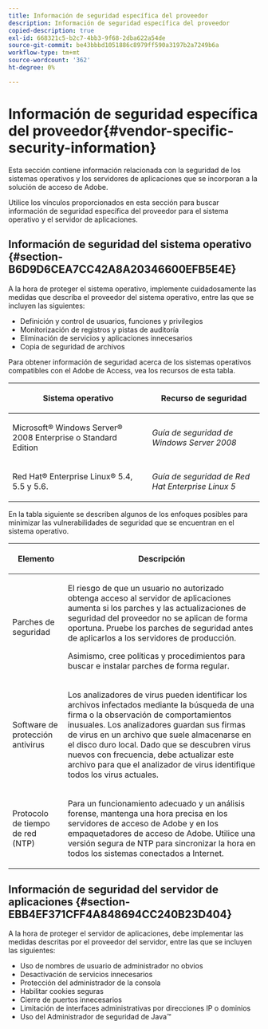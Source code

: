 ```yaml
---
title: Información de seguridad específica del proveedor
description: Información de seguridad específica del proveedor
copied-description: true
exl-id: 668321c5-b2c7-4bb3-9f68-2dba622a54de
source-git-commit: be43bbbd1051886c8979ff590a3197b2a7249b6a
workflow-type: tm+mt
source-wordcount: '362'
ht-degree: 0%

---
```


# Información de seguridad específica del proveedor{#vendor-specific-security-information}

Esta sección contiene información relacionada con la seguridad de los sistemas operativos y los servidores de aplicaciones que se incorporan a la solución de acceso de Adobe.

Utilice los vínculos proporcionados en esta sección para buscar información de seguridad específica del proveedor para el sistema operativo y el servidor de aplicaciones.

## Información de seguridad del sistema operativo {#section-B6D9D6CEA7CC42A8A20346600EFB5E4E}

A la hora de proteger el sistema operativo, implemente cuidadosamente las medidas que describa el proveedor del sistema operativo, entre las que se incluyen las siguientes:

* Definición y control de usuarios, funciones y privilegios
* Monitorización de registros y pistas de auditoría
* Eliminación de servicios y aplicaciones innecesarios
* Copia de seguridad de archivos

Para obtener información de seguridad acerca de los sistemas operativos compatibles con el Adobe de Access, vea los recursos de esta tabla.

<table frame="all" colsep="1" rowsep="1" class="+ topic/table adobe-d/table " id="table-ugl-kjz-n4"> 
 <thead class="- topic/thead "> 
  <tr rowsep="1" class="- topic/row "> 
   <th colname="1" class="- topic/entry entry"> <p class="- topic/p ">Sistema operativo </p> </th> 
   <th colname="2" class="- topic/entry entry"> <p class="- topic/p ">Recurso de seguridad </p> </th> 
  </tr> 
 </thead>
 <tbody class="- topic/tbody "> 
  <tr rowsep="1" class="- topic/row "> 
   <td colname="1" class="- topic/entry "> <p class="- topic/p ">Microsoft® Windows Server® 2008 Enterprise o Standard Edition </p> </td> 
   <td colname="2" class="- topic/entry "> <p class="- topic/p "><i class="+ topic/ph hi-d/i ">Guía de seguridad de Windows Server 2008</i> </p> </td> 
  </tr> 
  <tr rowsep="0" class="- topic/row "> 
   <td colname="1" class="- topic/entry "> <p class="- topic/p ">Red Hat® Enterprise Linux® 5.4, 5.5 y 5.6. </p> </td> 
   <td colname="2" class="- topic/entry "> <p class="- topic/p "><i class="+ topic/ph hi-d/i ">Guía de seguridad de Red Hat Enterprise Linux 5</i> </p> </td> 
  </tr> 
 </tbody> 
</table>

En la tabla siguiente se describen algunos de los enfoques posibles para minimizar las vulnerabilidades de seguridad que se encuentran en el sistema operativo.

<table frame="all" colsep="1" rowsep="1" class="+ topic/table adobe-d/table " id="table-whl-kjz-n4"> 
 <thead class="- topic/thead "> 
  <tr rowsep="1" class="- topic/row "> 
   <th colname="1" class="- topic/entry entry"> <p class="- topic/p ">Elemento </p> </th> 
   <th colname="2" class="- topic/entry entry"> <p class="- topic/p ">Descripción </p> </th> 
  </tr> 
 </thead>
 <tbody class="- topic/tbody "> 
  <tr rowsep="1" class="- topic/row "> 
   <td colname="1" class="- topic/entry "> <p class="- topic/p ">Parches de seguridad </p> </td> 
   <td colname="2" class="- topic/entry "> <p class="- topic/p ">El riesgo de que un usuario no autorizado obtenga acceso al servidor de aplicaciones aumenta si los parches y las actualizaciones de seguridad del proveedor no se aplican de forma oportuna. Pruebe los parches de seguridad antes de aplicarlos a los servidores de producción. </p> <p class="- topic/p ">Asimismo, cree políticas y procedimientos para buscar e instalar parches de forma regular. </p> </td> 
  </tr> 
  <tr rowsep="1" class="- topic/row "> 
   <td colname="1" class="- topic/entry "> <p class="- topic/p ">Software de protección antivirus </p> </td> 
   <td colname="2" class="- topic/entry "> <p class="- topic/p ">Los analizadores de virus pueden identificar los archivos infectados mediante la búsqueda de una firma o la observación de comportamientos inusuales. Los analizadores guardan sus firmas de virus en un archivo que suele almacenarse en el disco duro local. Dado que se descubren virus nuevos con frecuencia, debe actualizar este archivo para que el analizador de virus identifique todos los virus actuales. </p> </td> 
  </tr> 
  <tr rowsep="0" class="- topic/row "> 
   <td colname="1" class="- topic/entry "> <p class="- topic/p ">Protocolo de tiempo de red (NTP) </p> </td> 
   <td colname="2" class="- topic/entry "> <p class="- topic/p ">Para un funcionamiento adecuado y un análisis forense, mantenga una hora precisa en los servidores de acceso de Adobe y en los empaquetadores de acceso de Adobe. Utilice una versión segura de NTP para sincronizar la hora en todos los sistemas conectados a Internet. </p> </td> 
  </tr> 
 </tbody> 
</table>

## Información de seguridad del servidor de aplicaciones {#section-EBB4EF371CFF4A848694CC240B23D404}

A la hora de proteger el servidor de aplicaciones, debe implementar las medidas descritas por el proveedor del servidor, entre las que se incluyen las siguientes:

* Uso de nombres de usuario de administrador no obvios
* Desactivación de servicios innecesarios
* Protección del administrador de la consola
* Habilitar cookies seguras
* Cierre de puertos innecesarios
* Limitación de interfaces administrativas por direcciones IP o dominios
* Uso del Administrador de seguridad de Java™
